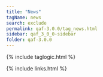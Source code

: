 ```yaml
---
title: "News"
tagName: news
search: exclude
permalink: qaf-3.0.0/tag_news.html
sidebar: qaf_3_0_0-sidebar
folder: qaf-3.0.0
---
```

{% include taglogic.html %}

{% include links.html %}
